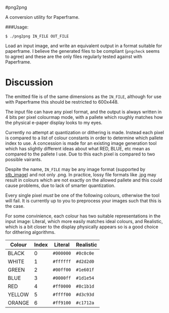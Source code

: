 #png2png

A conversion utility for Paperframe.

###Usage:
```
$ ./png2png IN_FILE OUT_FILE
```

Load an input image, and write an equivalent output in a format suitable for paperframe. I believe the generated files to be compliant (`pngcheck` seems to agree) and these are the only files regularly tested against with Paperframe.

# Discussion

The emitted file is of the same dimensions as the `IN_FILE`, although for use with Paperframe this should be restricted to 600x448.

The input file can have any pixel format, and the output is always written in 4 bits per pixel colourmap mode, with a pallete which roughly matches how the physical e-paper display looks to my eyes.

Currently no attempt at quantization or dithering is made. Instead each pixel is compared to a list of colour constants in order to determine which pallete index to use. A concession is made for an existing image generation tool which has slightly different ideas about what RED, BLUE, etc mean as compared to the pallete I use. Due to this each pixel is compared to two possible vairants.

Despite the name, `IN_FILE` may be any image format (supported by [stb_image](https://github.com/nothings/stb/blob/master/stb_image.h)) and not only .png. In practice, lossy file formats like .jpg may result in colours which are not exactly on the allowed pallete and this could cause problems, due to lack of smarter quantization.

Every single pixel *must* be one of the following colours, otherwise the tool will fail. It is currently up to you to preprocess your images such that this is the case.

For some convinience, each colour has two suitable representations in the input image: Literal, which more easily matches ideal colours, and Realistic, which is a bit closer to the display physically appears so is a good choice for dithering algorithms.

| Colour | Index | Literal | Realistic |
| ------ | ----- | ------- | --------- |
| BLACK  | 0     |`#000000`| `#0c0c0e` |
| WHITE  | 1     |`#ffffff`| `#d2d2d0` |
| GREEN  | 2     |`#00ff00`| `#1e601f` |
| BLUE   | 3     |`#0000ff`| `#1d1e54` |
| RED    | 4     |`#ff0000`| `#8c1b1d` |
| YELLOW | 5     |`#ffff00`| `#d3c93d` |
| ORANGE | 6     |`#ff9100`| `#c1712a` |